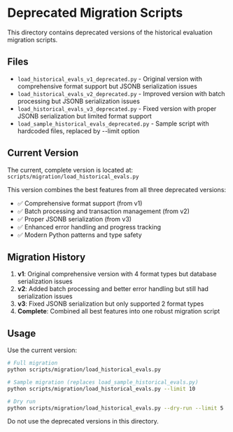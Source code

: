 # Deprecated Migration Scripts

This directory contains deprecated versions of the historical evaluation migration scripts.

## Files

- `load_historical_evals_v1_deprecated.py` - Original version with comprehensive format support but JSONB serialization issues
- `load_historical_evals_v2_deprecated.py` - Improved version with batch processing but JSONB serialization issues  
- `load_historical_evals_v3_deprecated.py` - Fixed version with proper JSONB serialization but limited format support
- `load_sample_historical_evals_deprecated.py` - Sample script with hardcoded files, replaced by --limit option

## Current Version

The current, complete version is located at:
`scripts/migration/load_historical_evals.py`

This version combines the best features from all three deprecated versions:
- ✅ Comprehensive format support (from v1)
- ✅ Batch processing and transaction management (from v2)
- ✅ Proper JSONB serialization (from v3)
- ✅ Enhanced error handling and progress tracking
- ✅ Modern Python patterns and type safety

## Migration History

1. **v1**: Original comprehensive version with 4 format types but database serialization issues
2. **v2**: Added batch processing and better error handling but still had serialization issues
3. **v3**: Fixed JSONB serialization but only supported 2 format types
4. **Complete**: Combined all best features into one robust migration script

## Usage

Use the current version:
```bash
# Full migration
python scripts/migration/load_historical_evals.py

# Sample migration (replaces load_sample_historical_evals.py)
python scripts/migration/load_historical_evals.py --limit 10

# Dry run
python scripts/migration/load_historical_evals.py --dry-run --limit 5
```

Do not use the deprecated versions in this directory.
